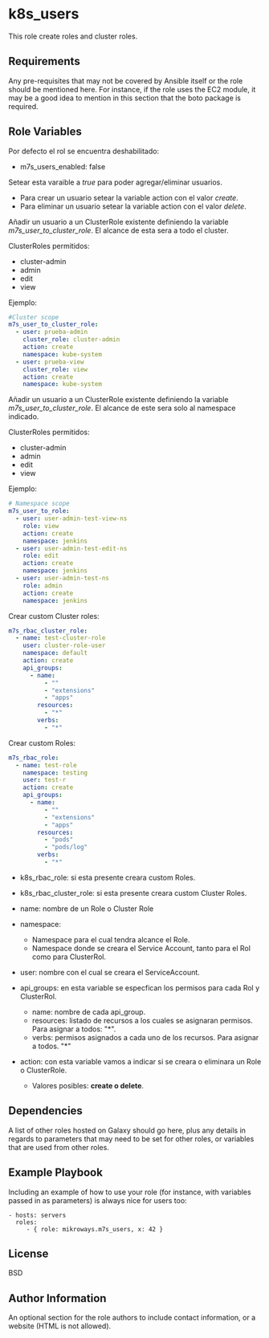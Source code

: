 k8s_users
=========

This role create roles and cluster roles.

Requirements
------------

Any pre-requisites that may not be covered by Ansible itself or the role should
be mentioned here. For instance, if the role uses the EC2 module, it may be a
good idea to mention in this section that the boto package is required.

Role Variables
--------------

Por defecto el rol se encuentra deshabilitado:
* m7s_users_enabled: false

Setear esta varaible a *true* para poder agregar/eliminar usuarios.

* Para crear un usuario setear la variable action con el valor *create*.
* Para eliminar un usuario setear la variable action con el valor *delete*.

Añadir un usuario a un ClusterRole existente definiendo la variable *m7s_user_to_cluster_role*. El alcance de esta sera a todo el cluster.

ClusterRoles permitidos:
* cluster-admin
* admin
* edit
* view

Ejemplo:

```yaml
#Cluster scope
m7s_user_to_cluster_role:
  - user: prueba-admin
    cluster_role: cluster-admin
    action: create
    namespace: kube-system
  - user: prueba-view
    cluster_role: view
    action: create
    namespace: kube-system
```

Añadir un usuario a un ClusterRole existente definiendo la variable *m7s_user_to_cluster_role*. El alcance de este sera solo al namespace indicado.

ClusterRoles permitidos:
* cluster-admin
* admin
* edit
* view

Ejemplo:

```yaml
# Namespace scope
m7s_user_to_role:
  - user: user-admin-test-view-ns
    role: view
    action: create
    namespace: jenkins
  - user: user-admin-test-edit-ns
    role: edit
    action: create
    namespace: jenkins
  - user: user-admin-test-ns
    role: admin
    action: create
    namespace: jenkins
```

Crear custom Cluster roles:

```yaml
m7s_rbac_cluster_role:
  - name: test-cluster-role
    user: cluster-role-user
    namespace: default
    action: create
    api_groups:
      - name:
          - ""
          - "extensions"
          - "apps"
        resources:
          - "*"
        verbs:
          - "*"
```

Crear custom Roles:
```yaml
m7s_rbac_role:
  - name: test-role
    namespace: testing
    user: test-r
    action: create
    api_groups:
      - name:
          - ""
          - "extensions"
          - "apps"
        resources:
          - "pods"
          - "pods/log"
        verbs:
          - "*"
```

- k8s_rbac_role: si esta presente creara custom Roles.
- k8s_rbac_cluster_role: si esta presente creara custom Cluster Roles.

- name: nombre de un Role o Cluster Role
- namespace: 
  - Namespace para el cual tendra alcance el Role.
  - Namespace donde se creara el Service Account, tanto para el Rol como para ClusterRol.
- user: nombre con el cual se creara el ServiceAccount.
- api_groups: en esta variable se especfican los permisos para cada Rol y ClusterRol.
  - name: nombre de cada api_group.
  - resources: listado de recursos a los cuales se asignaran permisos. Para asignar a todos: "*".
  - verbs: permisos asignados  a cada uno de los recursos. Para asignar a todos. "*"
- action: con esta variable vamos a indicar si se creara o eliminara un Role o ClusterRole.
  * Valores posibles: **create o delete**.

Dependencies
------------

A list of other roles hosted on Galaxy should go here, plus any details in
regards to parameters that may need to be set for other roles, or variables that
are used from other roles.

Example Playbook
----------------

Including an example of how to use your role (for instance, with variables
passed in as parameters) is always nice for users too:

    - hosts: servers
      roles:
         - { role: mikroways.m7s_users, x: 42 }

License
-------

BSD

Author Information
------------------

An optional section for the role authors to include contact information, or a
website (HTML is not allowed).
